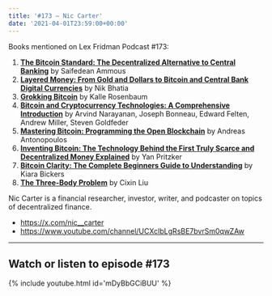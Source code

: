 ```yaml
---
title: '#173 – Nic Carter'
date: '2021-04-01T23:59:00+00:00'
---
```


Books mentioned on Lex Fridman Podcast #173:

1. <b><a href="https://amzn.to/3uOODzX" target="_blank" rel="sponsored noopener noreferrer">The Bitcoin Standard: The Decentralized Alternative to Central Banking</a></b> by Saifedean Ammous
2. <b><a href="https://amzn.to/3FRuO19" target="_blank" rel="sponsored noopener noreferrer">Layered Money: From Gold and Dollars to Bitcoin and Central Bank Digital Currencies</a></b> by Nik Bhatia
3. <b><a href="https://amzn.to/3YtgnHG" target="_blank" rel="sponsored noopener noreferrer">Grokking Bitcoin</a></b> by Kalle Rosenbaum
4. <b><a href="https://amzn.to/3WlxKIJ" target="_blank" rel="sponsored noopener noreferrer">Bitcoin and Cryptocurrency Technologies: A Comprehensive Introduction</a></b> by Arvind Narayanan, Joseph Bonneau, Edward Felten, Andrew Miller, Steven Goldfeder
5. <b><a href="https://amzn.to/3iVNsvE" target="_blank" rel="sponsored noopener noreferrer">Mastering Bitcoin: Programming the Open Blockchain</a></b> by Andreas Antonopoulos
6. <b><a href="https://amzn.to/3htuqfP" target="_blank" rel="sponsored noopener noreferrer">Inventing Bitcoin: The Technology Behind the First Truly Scarce and Decentralized Money Explained</a></b> by Yan Pritzker
7. <b><a href="https://amzn.to/3j88lnL" target="_blank" rel="sponsored noopener noreferrer">Bitcoin Clarity: The Complete Beginners Guide to Understanding</a></b> by Kiara Bickers
8. <b><a href="https://amzn.to/3BCNyig" target="_blank" rel="sponsored noopener noreferrer">The Three-Body Problem</a></b> by Cixin Liu

<!--more-->

Nic Carter is a financial researcher, investor, writer, and podcaster on topics of decentralized finance.

- <a href="https://x.com/nic__carter" target="_blank">https://x.com/nic__carter</a>
- <a href="https://www.youtube.com/channel/UCXcIbLgRsBE7bvrSm0qwZAw" target="_blank">https://www.youtube.com/channel/UCXcIbLgRsBE7bvrSm0qwZAw</a>

- - - - - -

## Watch or listen to episode #173

{% include youtube.html id='mDyBbGCiBUU' %}